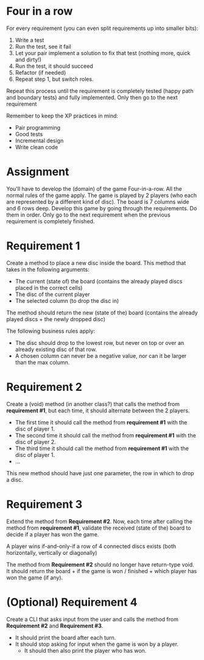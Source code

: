 # Four in a row

For every requirement (you can even split requirements up into smaller bits):
1. Write a test
2. Run the test, see it fail
3. Let your pair implement a solution to fix that test (nothing more, quick and dirty!)
4. Run the test, it should succeed
5. Refactor (if needed)
6. Repeat step 1, but switch roles.

Repeat this process until the requirement is completely tested (happy path and boundary tests) and fully implemented.
Only then go to the next requirement

Remember to keep the XP practices in mind:
- Pair programming
- Good tests
- Incremental design
- Write clean code

# Assignment
You'll have to develop the (domain) of the game Four-in-a-row. All the normal rules of the game apply.
The game is played by 2 players (who each are represented by a different kind of disc). The board is 7 columns wide and
6 rows deep. Develop this game by going through the requirements. Do them in order. Only go to the next requirement
when the previous requirement is completely finished.

# Requirement 1
Create a method to place a new disc inside the board. This method that takes in the following arguments:
- The current (state of) the board (contains the already played discs placed in the correct cells)
- The disc of the current player
- The selected column (to drop the disc in)

The method should return the new (state of the) board (contains the already played discs + the newly dropped disc)

The following business rules apply:
- The disc should drop to the lowest row, but never on top or over an already existing disc of that row.
- A chosen column can never be a negative value, nor can it be larger than the max column.

# Requirement 2
Create a (void) method (in another class?) that calls the method from **requirement #1**, but each time,
it should alternate between the 2 players.
- The first time it should call the method from **requirement #1** with the disc of player 1.
- The second time it should call the method from **requirement #1** with the disc of player 2.
- The third time it should call the method from **requirement #1** with the disc of player 1.
- ...

This new method should have just one parameter, the row in which to drop a disc.

# Requirement 3
Extend the method from **Requirement #2**. Now, each time after calling the method from **requirement #1**, validate the
received (state of the) board to decide if a player has won the game.

A player wins if-and-only-if a row of 4 connected discs exists (both horizontally, vertically or diagonally)

The method from **Requirement #2** should no longer have return-type void.
It should return the board + if the game is won / finished + which player has won the game (if any).

# (Optional) Requirement 4
Create a CLI that asks input from the user and calls the method from **Requirement #2** and **Requirement #3**.
- It should print the board after each turn.
- It should stop asking for input when the game is won by a player.
    - It should then also print the player who has won.
